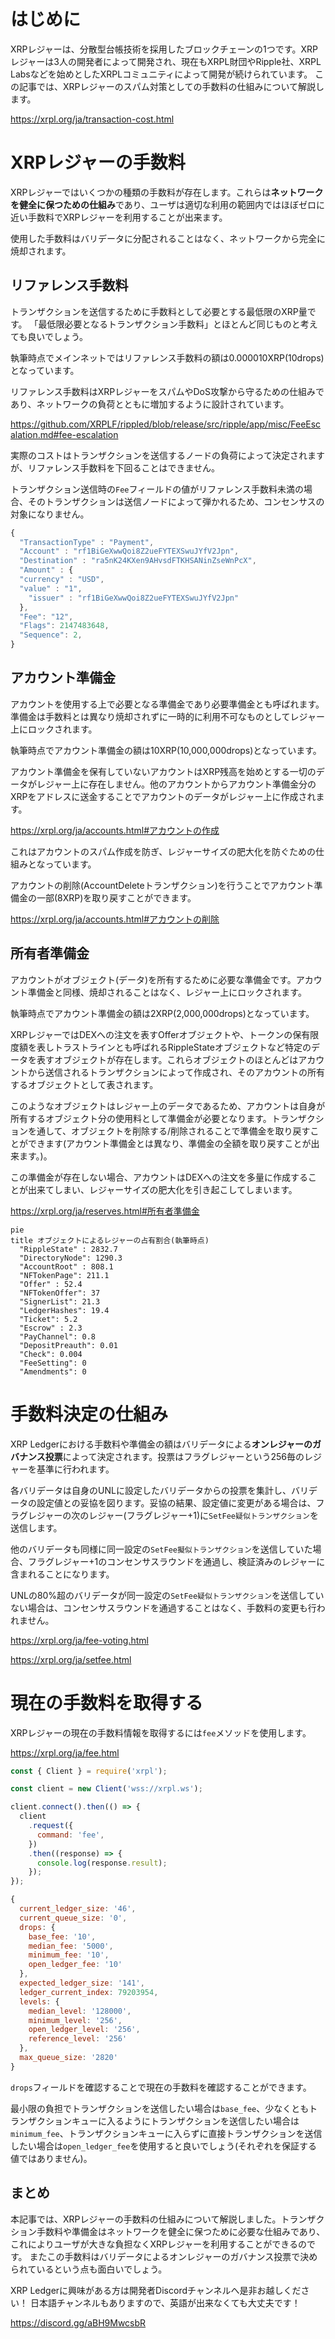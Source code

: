 <!--
title:   XRPLの手数料投票
tags:    Blockchain,XRPLedger,web3,xrp,xrpl
id:      9d2e7d1f521f69a1ddae
private: false
-->

# はじめに

XRPレジャーは、分散型台帳技術を採用したブロックチェーンの1つです。XRPレジャーは3人の開発者によって開発され、現在もXRPL財団やRipple社、XRPL Labsなどを始めとしたXRPLコミュニティによって開発が続けられています。
この記事では、XRPレジャーのスパム対策としての手数料の仕組みについて解説します。

https://xrpl.org/ja/transaction-cost.html

# XRPレジャーの手数料

XRPレジャーではいくつかの種類の手数料が存在します。これらは**ネットワークを健全に保つための仕組み**であり、ユーザは適切な利用の範囲内ではほぼゼロに近い手数料でXRPレジャーを利用することが出来ます。

使用した手数料はバリデータに分配されることはなく、ネットワークから完全に焼却されます。

## リファレンス手数料

トランザクションを送信するために手数料として必要とする最低限のXRP量です。
「最低限必要となるトランザクション手数料」とほとんど同じものと考えても良いでしょう。

執筆時点でメインネットではリファレンス手数料の額は0.000010XRP(10drops)となっています。

リファレンス手数料はXRPレジャーをスパムやDoS攻撃から守るための仕組みであり、ネットワークの負荷とともに増加するように設計されています。

https://github.com/XRPLF/rippled/blob/release/src/ripple/app/misc/FeeEscalation.md#fee-escalation

実際のコストはトランザクションを送信するノードの負荷によって決定されますが、リファレンス手数料を下回ることはできません。

トランザクション送信時の`Fee`フィールドの値がリファレンス手数料未満の場合、そのトランザクションは送信ノードによって弾かれるため、コンセンサスの対象になりません。

```jsx :トランザクションの例
{
  "TransactionType" : "Payment",
  "Account" : "rf1BiGeXwwQoi8Z2ueFYTEXSwuJYfV2Jpn",
  "Destination" : "ra5nK24KXen9AHvsdFTKHSANinZseWnPcX",
  "Amount" : {
  "currency" : "USD",
  "value" : "1",
    "issuer" : "rf1BiGeXwwQoi8Z2ueFYTEXSwuJYfV2Jpn"
  },
  "Fee": "12",
  "Flags": 2147483648,
  "Sequence": 2,
}
```

## アカウント準備金

アカウントを使用する上で必要となる準備金であり必要準備金とも呼ばれます。準備金は手数料とは異なり焼却されずに一時的に利用不可なものとしてレジャー上にロックされます。

執筆時点でアカウント準備金の額は10XRP(10,000,000drops)となっています。

アカウント準備金を保有していないアカウントはXRP残高を始めとする一切のデータがレジャー上に存在しません。他のアカウントからアカウント準備金分のXRPをアドレスに送金することでアカウントのデータがレジャー上に作成されます。

https://xrpl.org/ja/accounts.html#アカウントの作成

これはアカウントのスパム作成を防ぎ、レジャーサイズの肥大化を防ぐための仕組みとなっています。

アカウントの削除(AccountDeleteトランザクション)を行うことでアカウント準備金の一部(8XRP)を取り戻すことができます。

https://xrpl.org/ja/accounts.html#アカウントの削除

## 所有者準備金

アカウントがオブジェクト(データ)を所有するために必要な準備金です。アカウント準備金と同様、焼却されることはなく、レジャー上にロックされます。

執筆時点でアカウント準備金の額は2XRP(2,000,000drops)となっています。

XRPレジャーではDEXへの注文を表すOfferオブジェクトや、トークンの保有限度額を表しトラストラインとも呼ばれるRippleStateオブジェクトなど特定のデータを表すオブジェクトが存在します。これらオブジェクトのほとんどはアカウントから送信されるトランザクションによって作成され、そのアカウントの所有するオブジェクトとして表されます。

このようなオブジェクトはレジャー上のデータであるため、アカウントは自身が所有するオブジェクト分の使用料として準備金が必要となります。トランザクションを通して、オブジェクトを削除する/削除されることで準備金を取り戻すことができます(アカウント準備金とは異なり、準備金の全額を取り戻すことが出来ます。)。

この準備金が存在しない場合、アカウントはDEXへの注文を多量に作成することが出来てしまい、レジャーサイズの肥大化を引き起こしてしまいます。

https://xrpl.org/ja/reserves.html#所有者準備金

```mermaid
pie
title オブジェクトによるレジャーの占有割合(執筆時点)
  "RippleState" : 2832.7
  "DirectoryNode": 1290.3
  "AccountRoot" : 808.1
  "NFTokenPage": 211.1
  "Offer" : 52.4
  "NFTokenOffer": 37
  "SignerList": 21.3
  "LedgerHashes": 19.4
  "Ticket": 5.2
  "Escrow" : 2.3
  "PayChannel": 0.8
  "DepositPreauth": 0.01
  "Check": 0.004
  "FeeSetting": 0
  "Amendments": 0
```

# 手数料決定の仕組み

XRP Ledgerにおける手数料や準備金の額はバリデータによる**オンレジャーのガバナンス投票**によって決定されます。投票はフラグレジャーという256毎のレジャーを基準に行われます。

各バリデータは自身のUNLに設定したバリデータからの投票を集計し、バリデータの設定値との妥協を図ります。妥協の結果、設定値に変更がある場合は、フラグレジャーの次のレジャー(フラグレジャー+1)に`SetFee疑似トランザクション`を送信します。

他のバリデータも同様に同一設定の`SetFee擬似トランザクション`を送信していた場合、フラグレジャー+1のコンセンサスラウンドを通過し、検証済みのレジャーに含まれることになります。

UNLの80%超のバリデータが同一設定の`SetFee疑似トランザクション`を送信していない場合は、コンセンサスラウンドを通過することはなく、手数料の変更も行われません。

https://xrpl.org/ja/fee-voting.html

https://xrpl.org/ja/setfee.html

# 現在の手数料を取得する

XRPレジャーの現在の手数料情報を取得するには`fee`メソッドを使用します。

https://xrpl.org/ja/fee.html

```js
const { Client } = require('xrpl');

const client = new Client('wss://xrpl.ws');

client.connect().then(() => {
  client
    .request({
      command: 'fee',
    })
    .then((response) => {
      console.log(response.result);
    });
});
```

```js
{
  current_ledger_size: '46',
  current_queue_size: '0',
  drops: {
    base_fee: '10',
    median_fee: '5000',
    minimum_fee: '10',
    open_ledger_fee: '10'
  },
  expected_ledger_size: '141',
  ledger_current_index: 79203954,
  levels: {
    median_level: '128000',
    minimum_level: '256',
    open_ledger_level: '256',
    reference_level: '256'
  },
  max_queue_size: '2820'
}
```

`drops`フィールドを確認することで現在の手数料を確認することができます。

最小限の負担でトランザクションを送信したい場合は`base_fee`、少なくともトランザクションキューに入るようにトランザクションを送信したい場合は`minimum_fee`、トランザクションキューに入らずに直接トランザクションを送信したい場合は`open_ledger_fee`を使用すると良いでしょう(それぞれを保証する値ではありません)。

## まとめ

本記事では、XRPレジャーの手数料の仕組みについて解説しました。トランザクション手数料や準備金はネットワークを健全に保つために必要な仕組みであり、これによりユーザが大きな負担なくXRPレジャーを利用することができるのです。
またこの手数料はバリデータによるオンレジャーのガバナンス投票で決められているという点も面白いでしょう。

XRP Ledgerに興味がある方は開発者Discordチャンネルへ是非お越しください！
日本語チャンネルもありますので、英語が出来なくても大丈夫です！

https://discord.gg/aBH9MwcsbR
